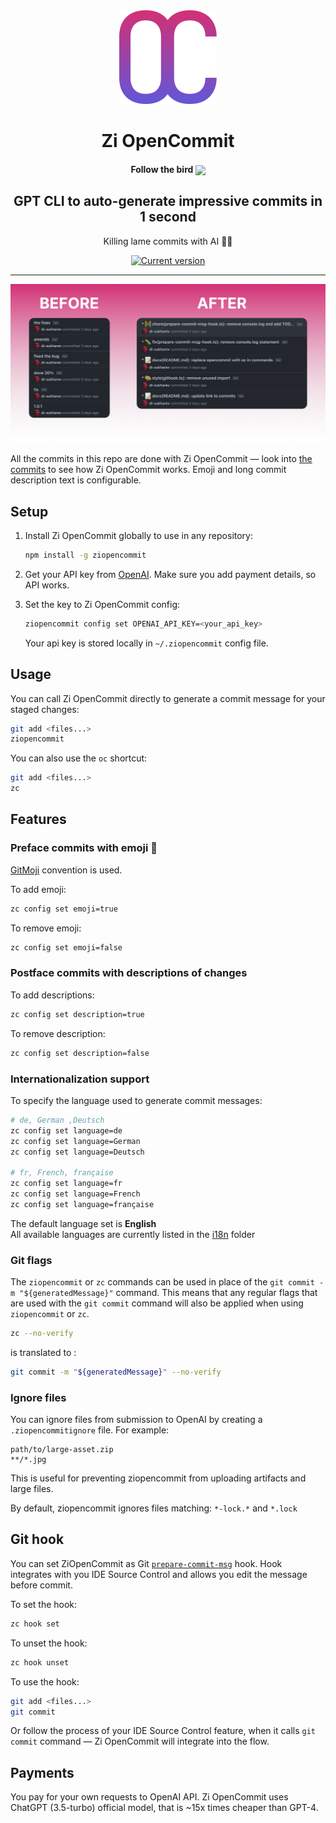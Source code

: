 <div align="center">
  <div>
    <img src=".github/logo-grad.svg" alt="Zi OpenCommit logo"/>
    <h1 align="center">Zi OpenCommit</h1>
    <h4 align="center">Follow the bird <a href="https://twitter.com/io_Y_oi"><img src="https://img.shields.io/twitter/follow/io_Y_oi?style=flat&label=io_Y_oi&logo=twitter&color=0bf&logoColor=fff" align="center"></a>
    </h4>
  </div>
	<h2>GPT CLI to auto-generate impressive commits in 1 second</h2>
	<p>Killing lame commits with AI 🤯🔫</p>
	<a href="https://www.npmjs.com/package/opencommit"><img src="https://img.shields.io/npm/v/opencommit" alt="Current version"></a>
</div>

---

<div align="center">
    <img src=".github/opencommit-example.png" alt="Zi OpenCommit example"/>
</div>

All the commits in this repo are done with Zi OpenCommit — look into [the commits](https://github.com/di-sukharev/opencommit/commit/eae7618d575ee8d2e9fff5de56da79d40c4bc5fc) to see how Zi OpenCommit works. Emoji and long commit description text is configurable.

## Setup

1. Install Zi OpenCommit globally to use in any repository:

   ```sh
   npm install -g ziopencommit
   ```

2. Get your API key from [OpenAI](https://platform.openai.com/account/api-keys). Make sure you add payment details, so API works.

3. Set the key to Zi OpenCommit config:

   ```sh
   ziopencommit config set OPENAI_API_KEY=<your_api_key>
   ```

   Your api key is stored locally in `~/.ziopencommit` config file.

## Usage

You can call Zi OpenCommit directly to generate a commit message for your staged changes:

```sh
git add <files...>
ziopencommit
```

You can also use the `oc` shortcut:

```sh
git add <files...>
zc
```

## Features

### Preface commits with emoji 🤠

[GitMoji](https://gitmoji.dev/) convention is used.

To add emoji:

```sh
zc config set emoji=true
```

To remove emoji:

```sh
zc config set emoji=false
```

### Postface commits with descriptions of changes

To add descriptions:

```sh
zc config set description=true
```

To remove description:

```sh
zc config set description=false
```

### Internationalization support

To specify the language used to generate commit messages:

```sh
# de, German ,Deutsch
zc config set language=de
zc config set language=German
zc config set language=Deutsch

# fr, French, française
zc config set language=fr
zc config set language=French
zc config set language=française
```

The default language set is **English**  
All available languages are currently listed in the [i18n](https://github.com/faozimipa/ziopencommit/tree/main/src/i18n) folder

### Git flags

The `ziopencommit` or `zc` commands can be used in place of the `git commit -m "${generatedMessage}"` command. This means that any regular flags that are used with the `git commit` command will also be applied when using `ziopencommit` or `zc`.

```sh
zc --no-verify
```

is translated to :

```sh
git commit -m "${generatedMessage}" --no-verify
```

### Ignore files

You can ignore files from submission to OpenAI by creating a `.ziopencommitignore` file. For example:

```ignorelang
path/to/large-asset.zip
**/*.jpg
```

This is useful for preventing ziopencommit from uploading artifacts and large files.

By default, ziopencommit ignores files matching: `*-lock.*` and `*.lock`

## Git hook

You can set ZiOpenCommit as Git [`prepare-commit-msg`](https://git-scm.com/docs/githooks#_prepare_commit_msg) hook. Hook integrates with you IDE Source Control and allows you edit the message before commit.

To set the hook:

```sh
zc hook set
```

To unset the hook:

```sh
zc hook unset
```

To use the hook:

```sh
git add <files...>
git commit
```

Or follow the process of your IDE Source Control feature, when it calls `git commit` command — Zi OpenCommit will integrate into the flow.

## Payments

You pay for your own requests to OpenAI API. Zi OpenCommit uses ChatGPT (3.5-turbo) official model, that is ~15x times cheaper than GPT-4.
